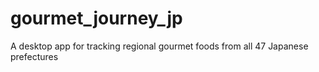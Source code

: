 # gourmet_journey_jp
A desktop app for tracking regional gourmet foods from all 47 Japanese prefectures
